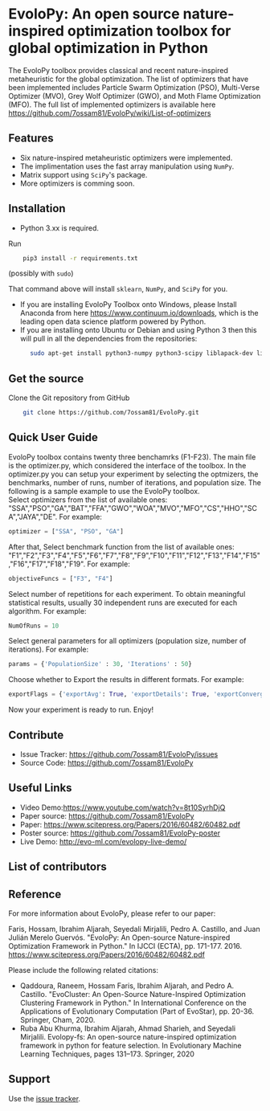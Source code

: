 # EvoloPy: An open source nature-inspired optimization toolbox for global optimization in Python

The EvoloPy toolbox provides classical and recent nature-inspired metaheuristic for the global optimization. The list of optimizers that have been implemented includes Particle Swarm Optimization (PSO), Multi-Verse Optimizer (MVO), Grey Wolf Optimizer (GWO), and Moth Flame Optimization (MFO). The full list of implemented optimizers is available here https://github.com/7ossam81/EvoloPy/wiki/List-of-optimizers

## Features
- Six nature-inspired metaheuristic optimizers were implemented.
- The implimentation uses the fast array manipulation using `NumPy`.
- Matrix support using `SciPy`'s package.
- More optimizers is comming soon.

## Installation
- Python 3.xx is required.

Run
```sh
    pip3 install -r requirements.txt
```

(possibly with `sudo`)

That command above will install  `sklearn`, `NumPy`, and `SciPy` for
you.

- If you are installing EvoloPy Toolbox onto Windows, please Install Anaconda from here https://www.continuum.io/downloads, which is the leading open data science platform powered by Python.
- If you are installing onto Ubuntu or Debian and using Python 3 then
  this will pull in all the dependencies from the repositories:

```sh
      sudo apt-get install python3-numpy python3-scipy liblapack-dev libatlas-base-dev libgsl0-dev fftw-dev libglpk-dev libdsdp-dev
```

## Get the source

Clone the Git repository from GitHub

```sh
    git clone https://github.com/7ossam81/EvoloPy.git
```

## Quick User Guide

EvoloPy toolbox contains twenty three benchamrks (F1-F23). The main file is the optimizer.py, which considered the interface of the toolbox. In the optimizer.py you can setup your experiment by selecting the optmizers, the benchmarks, number of runs, number of iterations, and population size. 
The following is a sample example to use the EvoloPy toolbox.  
Select optimizers from the list of available ones: "SSA","PSO","GA","BAT","FFA","GWO","WOA","MVO","MFO","CS","HHO","SCA","JAYA","DE". For example:

```python
optimizer = ["SSA", "PSO", "GA"]  
```

After that, Select benchmark function from the list of available ones: "F1","F2","F3","F4","F5","F6","F7","F8","F9","F10","F11","F12","F13","F14","F15","F16","F17","F18","F19". For example:

```python
objectiveFuncs = ["F3", "F4"]  
```

Select number of repetitions for each experiment. To obtain meaningful statistical results, usually 30 independent runs are executed for each algorithm.  For example:

```python
NumOfRuns = 10  
```

Select general parameters for all optimizers (population size, number of iterations). For example:

```python
params = {'PopulationSize' : 30, 'Iterations' : 50}
```
Choose whether to Export the results in different formats. For example:

```python
exportFlags = {'exportAvg': True, 'exportDetails': True, 'exportConvergence': True, 'exportBoxplot': True}
```

Now your experiment is ready to run. Enjoy!

## Contribute
- Issue Tracker: https://github.com/7ossam81/EvoloPy/issues  
- Source Code: https://github.com/7ossam81/EvoloPy

## Useful Links
- Video Demo:https://www.youtube.com/watch?v=8t10SyrhDjQ
- Paper source: https://github.com/7ossam81/EvoloPy
- Paper: https://www.scitepress.org/Papers/2016/60482/60482.pdf
- Poster source: https://github.com/7ossam81/EvoloPy-poster
- Live Demo: http://evo-ml.com/evolopy-live-demo/

## List of contributors

## Reference
For more information about EvoloPy, please refer to our paper: 

Faris, Hossam, Ibrahim Aljarah, Seyedali Mirjalili, Pedro A. Castillo, and Juan Julián Merelo Guervós. "EvoloPy: An Open-source Nature-inspired Optimization Framework in Python." In IJCCI (ECTA), pp. 171-177. 2016.
https://www.scitepress.org/Papers/2016/60482/60482.pdf

Please include the following related citations:

- Qaddoura, Raneem, Hossam Faris, Ibrahim Aljarah, and Pedro A. Castillo. "EvoCluster: An Open-Source Nature-Inspired Optimization Clustering Framework in Python." In International Conference on the Applications of Evolutionary Computation (Part of EvoStar), pp. 20-36. Springer, Cham, 2020.
- Ruba Abu Khurma, Ibrahim Aljarah, Ahmad Sharieh, and Seyedali Mirjalili. Evolopy-fs: An open-source nature-inspired optimization framework in python for feature selection. In Evolutionary Machine Learning Techniques, pages 131–173. Springer, 2020

## Support
Use the [issue tracker](https://github.com/7ossam81/EvoloPy/issues). 


